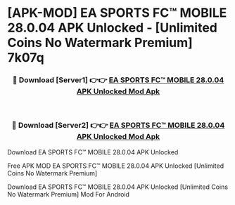 # [APK-MOD] EA SPORTS FC™ MOBILE 28.0.04 APK Unlocked - [Unlimited Coins No Watermark Premium] 7k07q



<div align="center">
<h3>🔴 Download [Server1] 👉👉 <a href="https://momento.my/?title=EA_SPORTS_FC™_MOBILE_28.0.04_APK_Unlocked">EA SPORTS FC™ MOBILE 28.0.04 APK Unlocked Mod Apk</a></h3><br>

<h3>🔴 Download [Server2] 👉👉 <a href="https://momento.my/?title=EA_SPORTS_FC™_MOBILE_28.0.04_APK_Unlocked">EA SPORTS FC™ MOBILE 28.0.04 APK Unlocked Mod Apk</a></h3>
</div>



Download EA SPORTS FC™ MOBILE 28.0.04 APK Unlocked 

Free APK MOD EA SPORTS FC™ MOBILE 28.0.04 APK Unlocked [Unlimited Coins No Watermark Premium]

Download EA SPORTS FC™ MOBILE 28.0.04 APK Unlocked [Unlimited Coins No Watermark Premium] Mod For Android
